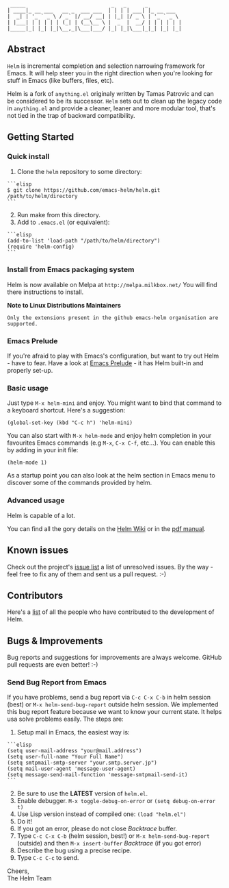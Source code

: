 ```
 _____                            _   _      _
| ____|_ __ ___   __ _  ___ ___  | | | | ___| |_ __ ___
|  _| | '_ ` _ \ / _` |/ __/ __| | |_| |/ _ \ | '_ ` _ \
| |___| | | | | | (_| | (__\__ \ |  _  |  __/ | | | | | |
|_____|_| |_| |_|\__,_|\___|___/ |_| |_|\___|_|_| |_| |_|
```

## Abstract

`Helm` is incremental completion and selection narrowing framework for
Emacs. It will help steer you in the right direction when you're looking
for stuff in Emacs (like buffers, files, etc).

Helm is a fork of `anything.el` originaly written by Tamas Patrovic
and can be considered to be its successor. 
`Helm` sets out to clean up the legacy code in `anything.el`
and provide a cleaner, leaner and more modular tool, that's not tied in
the trap of backward compatibility. 

## Getting Started

### Quick install

  1. Clone the `helm` repository to some directory:
  
    ```elisp
    $ git clone https://github.com/emacs-helm/helm.git /path/to/helm/directory
    ```
  
  2. Run make from this directory.
  3. Add to `.emacs.el` (or equivalent):

    ```elisp
    (add-to-list 'load-path "/path/to/helm/directory")
    (require 'helm-config)
    ```

### Install from Emacs packaging system

Helm is now available on Melpa at `http://melpa.milkbox.net/`
You will find there instructions to install.

**Note to Linux Distributions Maintainers**

`Only the extensions present in the github emacs-helm organisation are supported.`

### Emacs Prelude

If you're afraid to play with Emacs's configuration, but want to try
out Helm - have to fear. Have a look at
[Emacs Prelude](https://github.com/bbatsov/prelude) - it has
Helm built-in and properly set-up.

### Basic usage

Just type `M-x helm-mini` and enjoy. You might want to bind that command to
a keyboard shortcut. Here's a suggestion:

```elisp
(global-set-key (kbd "C-c h") 'helm-mini)
```
You can also start with `M-x helm-mode` and enjoy helm completion in your favourites
Emacs commands (e.g `M-x`, `C-x C-f`, etc...).
You can enable this by adding in your init file:

```elisp
(helm-mode 1)
```

As a startup point you can also look at the helm section in Emacs menu to
discover some of the commands provided by helm.

### Advanced usage

Helm is capable of a lot.

You can find all the gory details on the
[Helm Wiki](https://github.com/emacs-helm/helm/wiki) or in the
[pdf manual](https://github.com/emacs-helm/helm/raw/master/doc/helm.pdf).

## Known issues

Check out the project's
[issue list](https://github.com/emacs-helm/helm/issues?sort=created&direction=desc&state=open)
a list of unresolved issues. By the way - feel free to fix any of them
and sent us a pull request. :-)

## Contributors

Here's a [list](https://github.com/emacs-helm/helm/contributors) of all the people who have contributed to the
development of Helm.

## Bugs & Improvements

Bug reports and suggestions for improvements are always
welcome. GitHub pull requests are even better! :-)

### Send Bug Report from Emacs

If you have problems, send a bug report via `C-c C-x C-b` in helm session (best)
or `M-x helm-send-bug-report` outside helm session.
We implemented this bug report feature because we want to know your current state.
It helps usa solve problems easily.
The steps are:

  1. Setup mail in Emacs, the easiest way is:
  
    ```elisp
    (setq user-mail-address "your@mail.address")
    (setq user-full-name "Your Full Name")
    (setq smtpmail-smtp-server "your.smtp.server.jp")
    (setq mail-user-agent 'message-user-agent)
    (setq message-send-mail-function 'message-smtpmail-send-it)
    ```
  
  2. Be sure to use the **LATEST** version of `helm.el`.
  3. Enable debugger. `M-x toggle-debug-on-error` or `(setq debug-on-error t)`
  4. Use Lisp version instead of compiled one: `(load "helm.el")`
  5. Do it!
  6. If you got an error, please do not close _*Backtrace*_ buffer.
  7. Type `C-c C-x C-b` (helm session, best!)
     or `M-x helm-send-bug-report` (outside) and
     then `M-x insert-buffer` *Backtrace* (if you got error)
  8. Describe the bug using a precise recipe.
  9. Type `C-c C-c` to send.

Cheers,<br>
The Helm Team

